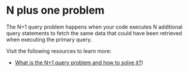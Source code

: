 # N plus one problem

The N+1 query problem happens when your code executes N additional query statements to fetch the same data that could have been retrieved when executing the primary query.

Visit the following resources to learn more:

- [What is the N+1 query problem and how to solve it?](https://planetscale.com/blog/what-is-n-1-query-problem-and-how-to-solve-it))
